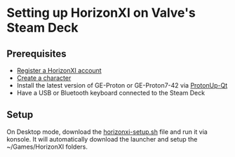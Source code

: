 # Setting up HorizonXI on Valve's Steam Deck

## Prerequisites

* [Register a HorizonXI account](https://horizonxi.com/register)
* [Create a character](https://horizonxi.com/account)
* Install the latest version of GE-Proton or GE-Proton7-42 via [ProtonUp-Qt](https://flathub.org/apps/net.davidotek.pupgui2)
* Have a USB or Bluetooth keyboard connected to the Steam Deck

## Setup

On Desktop mode, download the [horizonxi-setup.sh](./horizonxi-setup.sh) file and run it via konsole. It will automatically download the launcher and setup the ~/Games/HorizonXI folders.
